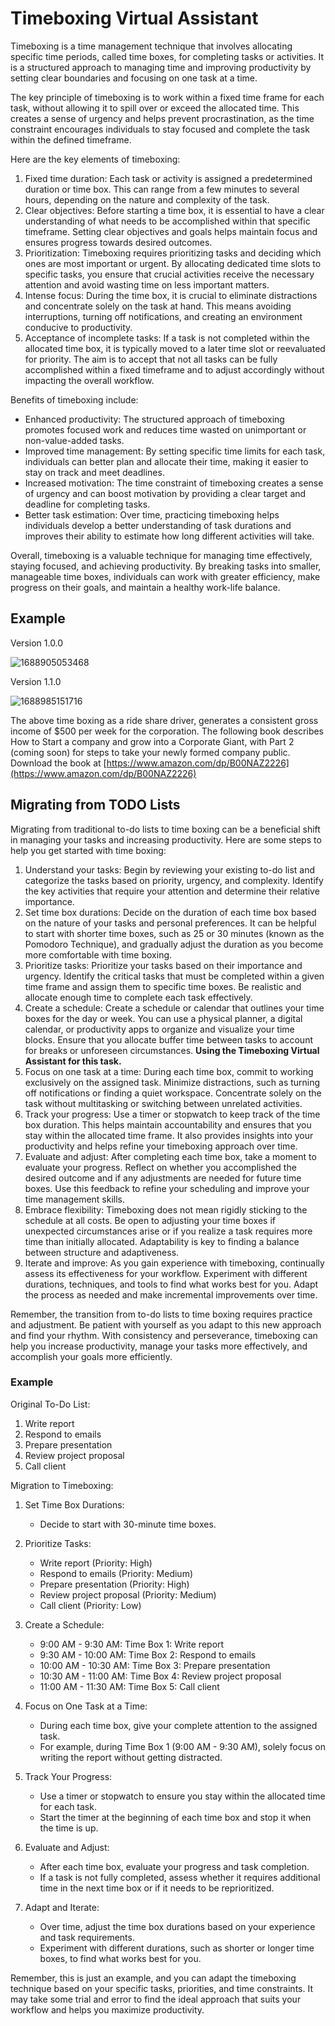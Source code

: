 # Timeboxing Virtual Assistant

Timeboxing is a time management technique that involves allocating specific time periods, called time boxes, for completing tasks or activities. It is a structured approach to managing time and improving productivity by setting clear boundaries and focusing on one task at a time.

The key principle of timeboxing is to work within a fixed time frame for each task, without allowing it to spill over or exceed the allocated time. This creates a sense of urgency and helps prevent procrastination, as the time constraint encourages individuals to stay focused and complete the task within the defined timeframe.

Here are the key elements of timeboxing:

1. Fixed time duration: Each task or activity is assigned a predetermined duration or time box. This can range from a few minutes to several hours, depending on the nature and complexity of the task.
2. Clear objectives: Before starting a time box, it is essential to have a clear understanding of what needs to be accomplished within that specific timeframe. Setting clear objectives and goals helps maintain focus and ensures progress towards desired outcomes.
3. Prioritization: Timeboxing requires prioritizing tasks and deciding which ones are most important or urgent. By allocating dedicated time slots to specific tasks, you ensure that crucial activities receive the necessary attention and avoid wasting time on less important matters.
4. Intense focus: During the time box, it is crucial to eliminate distractions and concentrate solely on the task at hand. This means avoiding interruptions, turning off notifications, and creating an environment conducive to productivity.
5. Acceptance of incomplete tasks: If a task is not completed within the allocated time box, it is typically moved to a later time slot or reevaluated for priority. The aim is to accept that not all tasks can be fully accomplished within a fixed timeframe and to adjust accordingly without impacting the overall workflow.

Benefits of timeboxing include:

- Enhanced productivity: The structured approach of timeboxing promotes focused work and reduces time wasted on unimportant or non-value-added tasks.
- Improved time management: By setting specific time limits for each task, individuals can better plan and allocate their time, making it easier to stay on track and meet deadlines.
- Increased motivation: The time constraint of timeboxing creates a sense of urgency and can boost motivation by providing a clear target and deadline for completing tasks.
- Better task estimation: Over time, practicing timeboxing helps individuals develop a better understanding of task durations and improves their ability to estimate how long different activities will take.

Overall, timeboxing is a valuable technique for managing time effectively, staying focused, and achieving productivity. By breaking tasks into smaller, manageable time boxes, individuals can work with greater efficiency, make progress on their goals, and maintain a healthy work-life balance.

## Example

Version 1.0.0

![1688905053468](image/README/1688905053468.png)

Version 1.1.0

![1688985151716](image/README/1688985151716.png)

The above time boxing as a ride share driver, generates a consistent gross income of $500 per week for the corporation. The following book describes How to Start a company and grow into a Corporate Giant, with Part 2 (coming soon) for steps to take your newly formed company public. Download the book at [https://www.amazon.com/dp/B00NAZ2226](https://www.amazon.com/dp/B00NAZ2226)

## Migrating from TODO Lists

Migrating from traditional to-do lists to time boxing can be a beneficial shift in managing your tasks and increasing productivity. Here are some steps to help you get started with time boxing:

1. Understand your tasks: Begin by reviewing your existing to-do list and categorize the tasks based on priority, urgency, and complexity. Identify the key activities that require your attention and determine their relative importance.
2. Set time box durations: Decide on the duration of each time box based on the nature of your tasks and personal preferences. It can be helpful to start with shorter time boxes, such as 25 or 30 minutes (known as the Pomodoro Technique), and gradually adjust the duration as you become more comfortable with time boxing.
3. Prioritize tasks: Prioritize your tasks based on their importance and urgency. Identify the critical tasks that must be completed within a given time frame and assign them to specific time boxes. Be realistic and allocate enough time to complete each task effectively.
4. Create a schedule: Create a schedule or calendar that outlines your time boxes for the day or week. You can use a physical planner, a digital calendar, or productivity apps to organize and visualize your time blocks. Ensure that you allocate buffer time between tasks to account for breaks or unforeseen circumstances. **Using the Timeboxing Virtual Assistant for this task.**
5. Focus on one task at a time: During each time box, commit to working exclusively on the assigned task. Minimize distractions, such as turning off notifications or finding a quiet workspace. Concentrate solely on the task without multitasking or switching between unrelated activities.
6. Track your progress: Use a timer or stopwatch to keep track of the time box duration. This helps maintain accountability and ensures that you stay within the allocated time frame. It also provides insights into your productivity and helps refine your timeboxing approach over time.
7. Evaluate and adjust: After completing each time box, take a moment to evaluate your progress. Reflect on whether you accomplished the desired outcome and if any adjustments are needed for future time boxes. Use this feedback to refine your scheduling and improve your time management skills.
8. Embrace flexibility: Timeboxing does not mean rigidly sticking to the schedule at all costs. Be open to adjusting your time boxes if unexpected circumstances arise or if you realize a task requires more time than initially allocated. Adaptability is key to finding a balance between structure and adaptiveness.
9. Iterate and improve: As you gain experience with timeboxing, continually assess its effectiveness for your workflow. Experiment with different durations, techniques, and tools to find what works best for you. Adapt the process as needed and make incremental improvements over time.

Remember, the transition from to-do lists to time boxing requires practice and adjustment. Be patient with yourself as you adapt to this new approach and find your rhythm. With consistency and perseverance, timeboxing can help you increase productivity, manage your tasks more effectively, and accomplish your goals more efficiently.

### Example

Original To-Do List:

1. Write report
2. Respond to emails
3. Prepare presentation
4. Review project proposal
5. Call client

Migration to Timeboxing:

1. Set Time Box Durations:

   - Decide to start with 30-minute time boxes.
2. Prioritize Tasks:

   - Write report (Priority: High)
   - Respond to emails (Priority: Medium)
   - Prepare presentation (Priority: High)
   - Review project proposal (Priority: Medium)
   - Call client (Priority: Low)
3. Create a Schedule:

   - 9:00 AM - 9:30 AM: Time Box 1: Write report
   - 9:30 AM - 10:00 AM: Time Box 2: Respond to emails
   - 10:00 AM - 10:30 AM: Time Box 3: Prepare presentation
   - 10:30 AM - 11:00 AM: Time Box 4: Review project proposal
   - 11:00 AM - 11:30 AM: Time Box 5: Call client
4. Focus on One Task at a Time:

   - During each time box, give your complete attention to the assigned task.
   - For example, during Time Box 1 (9:00 AM - 9:30 AM), solely focus on writing the report without getting distracted.
5. Track Your Progress:

   - Use a timer or stopwatch to ensure you stay within the allocated time for each task.
   - Start the timer at the beginning of each time box and stop it when the time is up.
6. Evaluate and Adjust:

   - After each time box, evaluate your progress and task completion.
   - If a task is not fully completed, assess whether it requires additional time in the next time box or if it needs to be reprioritized.
7. Adapt and Iterate:

   - Over time, adjust the time box durations based on your experience and task requirements.
   - Experiment with different durations, such as shorter or longer time boxes, to find what works best for you.

Remember, this is just an example, and you can adapt the timeboxing technique based on your specific tasks, priorities, and time constraints. It may take some trial and error to find the ideal approach that suits your workflow and helps you maximize productivity.
